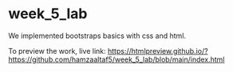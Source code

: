# week_5_lab
We implemented bootstraps basics with css and html.

To preview the work, live link: https://htmlpreview.github.io/?https://github.com/hamzaaltaf5/week_5_lab/blob/main/index.html
